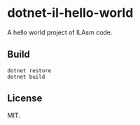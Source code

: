 # dotnet-il-hello-world

A hello world project of ILAsm code.

## Build

```shell
dotnet restore
dotnet build
```

## License

MIT.
